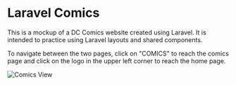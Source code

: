 # Laravel Comics

This is a mockup of a DC Comics website created using Laravel. It is intended to practice using Laravel layouts and shared components.

To navigate between the two pages, click on "COMICS" to reach the comics page and click on the logo in the upper left corner to reach the home page.

![Comics View](docs/comics-view.png)